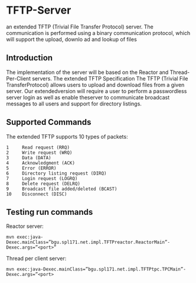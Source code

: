 # TFTP-Server
  an  extended  TFTP  (Trivial  File  Transfer  Protocol) 
server.
 The  communication  is performed  using  a  binary  communication  protocol,  which  will  support  the  upload, 
downlo
ad and lookup of files
## Introduction
  The implementation of the server will be based on the Reactor and Thread-Per-Client servers.
  The extended TFTP Specification The TFTP (Trivial File TransferProtocol) allows users to upload and download files from a
  given server. Our extendedversion will require a user to perform a passwordless server 
  login as well as enable theserver to communicate broadcast messages to all 
  users and support for directory listings. 
  ## Supported Commands
  The extended TFTP supports 10 types of packets:
  ```
  1     Read request (RRQ)
  2     Write request (WRQ)
  3     Data (DATA)
  4     Acknowledgment (ACK)
  5     Error (ERROR)
  6     Directory listing request (DIRQ)
  7     Login request (LOGRQ)
  8     Delete request (DELRQ)
  9     Broadcast file added/deleted (BCAST)
  10    Disconnect (DISC)
  ```
  ## Testing run commands
  Reactor server:
  ```
  mvn exec:java-Dexec.mainClass=”bgu.spl171.net.impl.TFTPreactor.ReactorMain”-Dexec.args=”<port>”
  ```
  Thread per client server:
  ```
  mvn exec:java-Dexec.mainClass=”bgu.spl171.net.impl.TFTPtpc.TPCMain”-Dexec.args=”<port>
  ```
  
